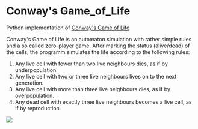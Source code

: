 # Conway's Game_of_Life
Python implementation of [Conway's Game of Life](https://en.wikipedia.org/wiki/Conway%27s_Game_of_Life)

Conway's Game of Life is an automaton simulation with rather simple rules and a so called zero-player game.
After marking the status (alive/dead) of the cells, the programm simulates the life according to the following rules:

<ol>
<li>Any live cell with fewer than two live neighbours dies, as if by underpopulation.</li>
<li>Any live cell with two or three live neighbours lives on to the next generation.</li>
<li>Any live cell with more than three live neighbours dies, as if by overpopulation.</li>
<li>Any dead cell with exactly three live neighbours becomes a live cell, as if by reproduction.</li>
</ol>


![](https://i.imgur.com/HLyO5s1.png)

